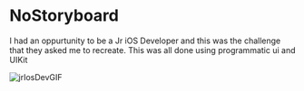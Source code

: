 # NoStoryboard

I had an oppurtunity to be a Jr iOS Developer and this was the challenge that they asked me to recreate.
This was all done using programmatic ui and UIKit


![jrIosDevGIF](https://user-images.githubusercontent.com/74436549/130866311-b298b1d5-4535-4132-94bf-2f4647efb1b4.gif)

